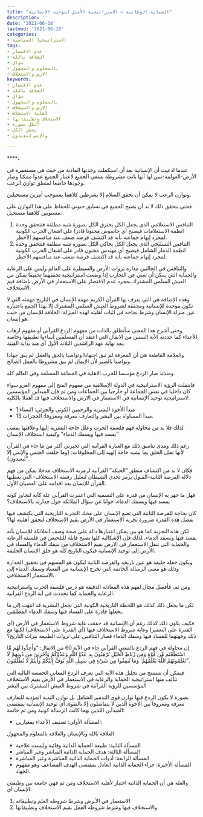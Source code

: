 ```yaml
---
title: "الحماية الوقائية – الاستراتيجية الأمثل لتوحيد الإنسانية"
description: ''
date: '2021-06-18'
lastmod: '2021-06-18'
categories:
- الاستراتيجيا السياسية
tags:
- عدم الاقتصار
- العلاقة بالله
- سؤال
- بالمعلوم والمجهول
- الارض والاستخلاف
keywords:
- عدم الاقتصار
- العلاقة بالله
- سؤال
- بالمعلوم والمجهول
- الارض والاستخلاف
- لأهلية الاستخلاف
- الاستخلاف وتطبيقاتها
- الكل بصورة
- يجعل الكل
- والإنس ليعبدون

---
```

****،

عندما ادعيت أن الإنسانية بعد أن استكملت وحدتها المادية من حيث هي مستعمرة في الأرض-العولمة-تبين لها أنها باتت مشروطة بسعي الجميع لاعتبار الجميع عدوا ممكنا وصار وجودها خاضعا لمنطق توازن الرعب.

وتوازن الرعب لا يمكن أن يحقق السلام إلا بشرطين كلاهما يستوجب أمرين مستحيلين.

فحتى يتحقق ذلك لا بد أن يصبح الجميع في تسابق جنوني للحفاظ على هذا التوازن على مستويين كلاهما مستحيل:

1. التنافس الاستعلامي الذي يجعل الكل يخترق الكل بصورة شبه مطلقة فتتحقق وحدة انظمة الاستعلامات فيصبح أي جاسوس مجنونا قادرا على اشعال الحرب الكونية لمجرد إيهام جماعته بأنه قد اكتشف فرصة ضعف عند منافسهم الأخطر.
2. التنافس التسليحي الذي يجعل الكل يحاكي الكل بصورة شبه مطلقة فتتحقق وحدة انظمة الدمار الشامل فيصبح أي مهندس مجنون قادر على اشعال الحرب الكونية لمجرد إيهام جماعته بأنه قد اكتشف فرصة ضعف عند منافسهم الأخطر.

والتنافس في الحالتين مداره ثروات الأرض والسيطرة على العالم وليس على الرعاية والحماية التي يمكن أن تغني عن التحارب إذا وضعت استراتيجية تحققهما تحقيقا يمكن من العيش السلمي المشترك بمجرد عدم الاقتصار على الاستعمار في الأرض بإضافة قيم الاستخلاف.

وهذه الإضافة هي التي يعرف بها القرآن الكريم مهمة الإنسان في التاريخ مهمته التي لا تكون موحدة للإنسانية ومحققة لشروط العيش السلمي المشترك إلا بهذا الجمع باعتباره عين منزلة الإنسان وشرط نجاحه في اثبات أهليته لهذه المنزلة: الخلافة للإنسان من حيث هو إنسان.

وحتى أشرح هذا المعنى سأنطلق بالذات من مفهوم الردع القرآني أو مفهوم ارهاب الأعداء كما حددته الآية الستين من الانفال التي اعتقد أن المسلمين أساءوا تطبيقها وخاصة بعد نهاية عهد الراشدين الثلاثة الأول أي منذ بداية الفتنة.

والعلامة القاطعة هي أن المعرفة لم تبق اجتهادا وتواصيا بالحق والعمل لم يبق جهادا وتواصيا بالصبر لأن الإيمان لم يبق مشروطا بالعمل الصالح.

ومنذئذ صار الردع مؤسسا للحرب الاهلية في الجماعة المسلمة وفي العالم كله.

فانتقلت الرؤية الاستراتيجية في الدولة الإسلامية من مفهوم الفتح إلى مفهوم الغزو سواء كان داخليا في نفس الجماعة أو خارجيا بين الجماعات ومن ثم فإن المبدأين المؤسسين لاستراتيجية توحيد الإنسانية في الاستعمار في الارض والاستخلاف فيها قد أهملا بالكلية:

* مبدأ الأخوة البشرية والرحمين الكوني والجزئي: النساء 1
* مبدأ المساواة بين البشر والتعارف معرفة ومعروفا: الحجرات 13.

لذلك فلا بد من محاولة فهم فلسفة الحرب وعلل حاجة البشرية إليها وعلاقتها بمعنى “يفسد فيها ويسفك الدماء” وكيفية استخلاف الإنسان

رغم ذلك ومدى تناسق ذلك مع العبارة القرآنية التي تحيرني أكثر من ما جاء في القرآن لأنها تعلل الخلق بما يشبه حاجة إلهية إلى المخلوقات: {وما خلقت الجنس والإنس إلا ليعبدون}”.

فكان لا بد من اكتشاف منطق “الحبكة” القرآنية لرمزية الاستخلاف مدخلا يمكن من فهم دلالة الفرصة الثانية-القبول برمز تحدي الشيطان لتعليل رفضه الاستخلاف- التي يعطيها القرآن للإنسان بعد اقدامه على العصيان الأول.

فهل ما جهز به الإنسان من قدرة على التسمية التي اعتبرت القرآني علة كآية لتجاوز كونه يفسد فيها ويسفك الدماء، جوابا عن سؤال الملائكة حول جدارته بالاستخلاف؟

كان بحاجة للفرصة الثانية التي تضع الإنسان على محك التجربة التاريخية التي يكتشف فيها بفضل هذه القدرة ضرورة تجربة الاستعمار في الأرض بقيم الاستخلاف ليحقق أهليته لها؟

لكن هذه التجربة كما هو بين يمكن اعتبارها دالة على صحة وصف الملائكة للإنسان بأنه يفسد فيها ويسفد الدماء. لذلك فإن الإشكالية كلها تصبح قابلة للتلخيص في فلسفة الرعاية والحماية التي تنقل الاستعمار في الارض بقيم الاستخلاف من سفك الدماء والفساد في الأرض إلى توحيد الإنسانية فيكون التاريخ كله هو خلق الإنسان الخليفة.

ويكون جعله خليفة هو عين تاريخه والفرصة الثانية ليكون هو المسهم في تحقيق الجدارة وذلك هو معنى الرسالة الخاتمة التي تخرج الإنسانية من الفساد وسفك الدماء إلى الاستعمار الاستخلافي.

ومن ثم، فأفضل مجال لفهم هذه المعادلة الدقيقة هو درس فلسفة الحرب واستراتيجية الرعاية والحماية كما تحددت في آية الردع القرآنية.

لكن ما يجعل ذلك كذلك هو اللحظة التاريخية الكونية التي تجعل البشرية قد انتهت إلى ما يجعلها قادرة على الفساد فيها وسفك الدماء المطلقين.

فكيف يكون ذلك كذلك رغم أن الإنسانية قد حققت غاية شروط الاستعمار في الأرض (أي القدرة على التعمير) وغاية شروط الاستخلاف فيها (أي القدرة على الاستخلاف) لكنها مع ذلك وجهتهما للفساد فيها وسفك الدماء فصار التنافس على ثروات الطبيعة بتراث التاريخ؟

إن محاولة في فهم الردع بالمعنى القرآني جاء في الآية 60 من الانفال: “وَأَعِدُّوا لَهُم مَّا اسْتَطَعْتُم مِّن قُوَّةٍ وَمِن رِّبَاطِ الْخَيْلِ تُرْهِبُونَ بِهِ عَدُوَّ اللَّهِ وَعَدُوَّكُمْ وَآخَرِينَ مِن دُونِهِمْ لَا تَعْلَمُونَهُمُ اللَّهُ يَعْلَمُهُمْ ۚ وَمَا تُنفِقُوا مِن شَيْءٍ فِي سَبِيلِ اللَّهِ يُوَفَّ إِلَيْكُمْ وَأَنتُمْ لَا تُظْلَمُونَ”.

فيمكن أن نستنتج من تحليل هذه الآية التي تعرف الردع المعاني الخمسة التالية التي تتألف منها استراتيجية الحماية والرعاية في الاستعمار في الأرض بقيم الاستخلاف المؤسسين للرؤية القرآنية في شروط العيش المشترك بين البشر

بصورة لا يكون الردع فيها توازن قوى التدمير الشامل بل توازن الندية المؤدية للتعارف معرفة ومعروفا بين الأخوة الذين لا يتفاضلون إلا بالتقوى أي توحيد الإنسانية بمقتضى المبدأين اللذين بهما كانت الرسالة كونية ومن ثم خاتمة:

* المسألة الأولى: تصنيف الأعداء بمعيارين:

العلاقة بالله وبالإنسان والعلاقة بالمعلوم والمجهول

* المسألة الثانية: طبيعة الحماية الذاتية وقائية وليست علاجية
* المسألة الثالثة: هدف الحماية الذاتية المباشر وغير المباشر
* المسألة الرابعة: أدوات الحماية الذاتية المباشرة وغير المباشرة
* المسألة الأخيرة: جزاء الحماية الذاتية العادل بمقتضى الهدف المضاعف وهو مفهوم الجهاد.

والعلة هي أن الحماية الذاتية اختبار لأهلية الاستخلاف ومن ثم فهي جامعة بين وظيفتي الإنسان أي:

1. الاستعمار في الأـرض وشرط شروطه العلم وتطبيقاته
2. والاستخلاف فيها وشرط شروطه العمل بقيم الاستخلاف وتطبيقاتها

###
